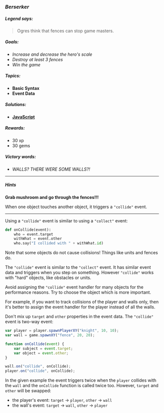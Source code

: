 ### _Berserker_

##### _Legend says:_
> Ogres think that fences can stop game masters.

##### _Goals:_
+ _Increase and decrease the hero's scale_
+ _Destroy at least 3 fences_
+ _Win the game_

##### _Topics:_
+ **Basic Syntax**
+ **Event Data**

##### _Solutions:_
+ **[JavaScript](berserker.js)**

##### _Rewards:_
+ 30 xp
+ 30 gems

##### _Victory words:_
+ _WALLS? THERE WERE SOME WALLS?!_

___

##### _Hints_

**Grab mushroom and go through the fences!!!**

When one object touches another object, it triggers a `"collide"` event.

___

Using a `"collide"` event is similar to using a `"collect"` event:

```python
def onCollide(event):
    who = event.target
    withWhat = event.other
    who.say("I collided with " + withWhat.id)
```

Note that some objects do not cause collisions! Things like units and fences do.

The `"collide"` event is similar to the `"collect"` event. It has similar event data and triggers when you step on something. However `"collide"` works with "hard" objects, like obstacles or units.

Avoid assigning the `"collide"` event handler for many objects for the performance reasons. Try to choose the object which is more important.

For example, if you want to track collisions of the player and walls only, then it's better to assign the event handler for the player instead of all the walls.

Don't mix up `target` and `other` properties in the event data. The `"collide"` event is two-way event:

```javascript
var player = player.spawnPlayerXY("knight", 10, 10);
var wall = game.spawnXY("fence", 20, 20);

function onCollide(event) {
    var subject = event.target;
    var object = event.other;
}

wall.on("collide", onCollide);
player.on("collide", onCollide);
```

In the given example the event triggers twice when the `player` collides with the `wall` and the `onCollide` function is called twice too. However, `target` and `other` will be swapped:
+ the player's event: `target` -> `player`, `other` -> `wall`
+ the wall's event: `target` -> `wall`, `other` -> `player`
